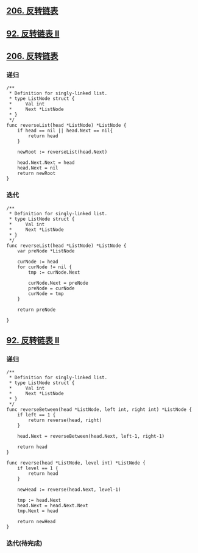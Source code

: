 ## [206. 反转链表](https://leetcode-cn.com/problems/reverse-linked-list/)
## [92. 反转链表 II](https://leetcode-cn.com/problems/reverse-linked-list-ii/)



## [206. 反转链表](https://leetcode-cn.com/problems/reverse-linked-list/)
### 递归
```golang []
/**
 * Definition for singly-linked list.
 * type ListNode struct {
 *     Val int
 *     Next *ListNode
 * }
 */
func reverseList(head *ListNode) *ListNode {
	if head == nil || head.Next == nil{
		return head
	}

	newRoot := reverseList(head.Next)

	head.Next.Next = head
	head.Next = nil
	return newRoot
}
```
### 迭代
```golang []
/**
 * Definition for singly-linked list.
 * type ListNode struct {
 *     Val int
 *     Next *ListNode
 * }
 */
func reverseList(head *ListNode) *ListNode {
	var preNode *ListNode

	curNode := head
	for curNode != nil {
		tmp := curNode.Next

		curNode.Next = preNode
		preNode = curNode
		curNode = tmp
	}

	return preNode

}
```

## [92. 反转链表 II](https://leetcode-cn.com/problems/reverse-linked-list-ii/)
### 递归
```golang
/**
 * Definition for singly-linked list.
 * type ListNode struct {
 *     Val int
 *     Next *ListNode
 * }
 */
func reverseBetween(head *ListNode, left int, right int) *ListNode {
	if left == 1 {
		return reverse(head, right)
	}

	head.Next = reverseBetween(head.Next, left-1, right-1)

	return head
}

func reverse(head *ListNode, level int) *ListNode {
	if level == 1 {
		return head
	}

	newHead := reverse(head.Next, level-1)

	tmp := head.Next
	head.Next = head.Next.Next
	tmp.Next = head

	return newHead
}
```
### 迭代(待完成)